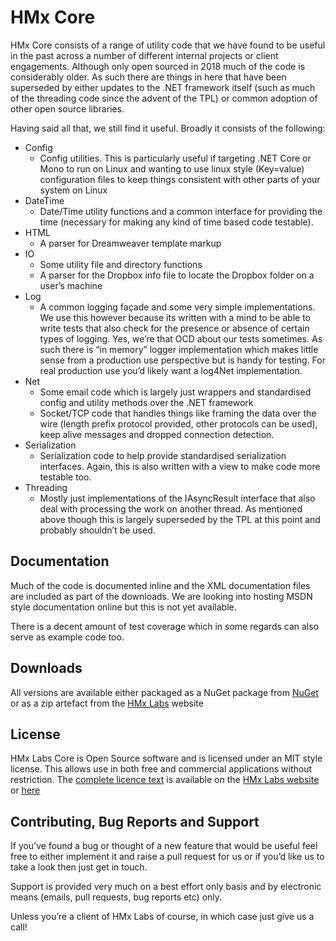 # HMx Core
HMx Core consists of a range of utility code that we have found to be useful in the past across a number of different internal projects or client engagements. Although only open sourced in 2018 much of the code is considerably older. As such there are things in here that have been superseded by either updates to the .NET framework itself (such as much of the threading code since the advent of the TPL) or common adoption of other open source libraries.

Having said all that, we still find it useful. Broadly it consists of the following:

+ Config
    + Config utilities. This is particularly useful if targeting .NET Core or Mono to run on Linux and wanting to use linux style (Key=value) configuration files to keep things consistent with other parts of your system on Linux
+ DateTime
    + Date/Time utility functions and a common interface for providing the time (necessary for making any kind of time based code testable).
+ HTML
    + A parser for Dreamweaver template markup 
+ IO
    + Some utility file and directory functions
    + A parser for the Dropbox info file to locate the Dropbox folder on a user’s machine
+ Log
    + A common logging façade and some very simple implementations. We use this however because its written with a mind to be able to write tests that also check for the presence or absence of certain types of logging. Yes, we’re that OCD about our tests sometimes. As such there is “in memory” logger implementation which makes little sense from a production use perspective but is handy for testing. For real production use you’d likely want a log4Net implementation.
+ Net
    + Some email code which is largely just wrappers and standardised config and utility methods over the .NET framework
    + Socket/TCP code that handles things like framing the data over the wire (length prefix protocol provided, other protocols can be used), keep alive messages and dropped connection detection.
+ Serialization
    + Serialization code to help provide standardised serialization interfaces. Again, this is also written with a view to make code more testable too.
+ Threading
    + Mostly just implementations of the IAsyncResult interface that also deal with processing the work on another thread. As mentioned above though this is largely superseded by the TPL at this point and probably shouldn’t be used.

## Documentation
Much of the code is documented inline and the XML documentation files are included as part of the downloads. We are looking into hosting MSDN style documentation online but this is not yet available.

There is a decent amount of test coverage which in some regards can also serve as example code too.

## Downloads
All versions are available either packaged as a NuGet package from [NuGet](http://nuget.org) or as a zip artefact from the [HMx Labs](http://hmxlabs.uk/software) website

## License
HMx Labs Core is Open Source software and is licensed under an MIT style license. This allows use in both free and commercial applications without restriction. The [complete licence text](http://hmxlabs.uk/software/license.html) is available on the [HMx Labs website](http://hmxlabs.uk) or [here](./license.txt)

## Contributing, Bug Reports and Support
If you’ve found a bug or thought of a new feature that would be useful feel free to either implement it and raise a pull request for us or if you’d like us to take a look then just get in touch.

Support is provided very much on a best effort only basis and by electronic means (emails, pull requests, bug reports etc) only.

Unless you’re a client of HMx Labs of course, in which case just give us a call!


